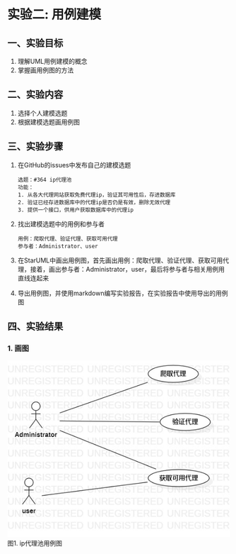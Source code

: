 # 实验二: 用例建模

## 一、实验目标

1. 理解UML用例建模的概念
2. 掌握画用例图的方法

## 二、实验内容

1. 选择个人建模选题
2. 根据建模选题画用例图

## 三、实验步骤

1. 在GitHub的issues中发布自己的建模选题

    ```
    选题：#364 ip代理池
    功能：
    1. 从各大代理网站获取免费代理ip，验证其可用性后，存进数据库
    2. 验证已经存进数据库中的代理ip是否仍是有效，删除无效代理
    3. 提供一个接口，供用户获取数据库中的代理ip
    ```

2. 找出建模选题中的用例和参与者

    ```
    用例：爬取代理、验证代理、获取可用代理
    参与者：Administrator、user
    ```

3. 在StarUML中画出用例图，首先画出用例：爬取代理、验证代理、获取可用代理，接着，画出参与者：Administrator，user，最后将参与者与相关用例用直线连起来

4. 导出用例图，并使用markdown编写实验报告，在实验报告中使用导出的用例图

## 四、实验结果

### 1. 画图

![用例图](./Lab2_UseCaseDiagram.jpg)  
图1. ip代理池用例图
